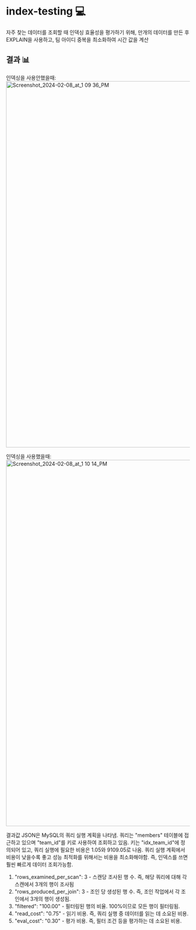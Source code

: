 # index-testing 💻

자주 찾는 데이터를 조회할 때 인덱싱 효율성을 평가하기 위해, 만개의 데이터를 만든 후 EXPLAIN을 사용하고, 팀 아이디 중복을 최소화하여 시간 값을 계산

## 결과 📊

인덱싱을 사용안했을때:
<img width="1000" alt="Screenshot_2024-02-08_at_1 09 36_PM" src="https://github.com/fms-chukguwang/dummy/assets/39757235/811cb12b-96e0-4aae-933b-214f4c90814e">

인덱싱을 사용했을때:<img width="1000" alt="Screenshot_2024-02-08_at_1 10 14_PM" src="https://github.com/fms-chukguwang/dummy/assets/39757235/20d29437-2bda-4cc4-b023-0523914ba855">

결과값 JSON은 MySQL의 쿼리 실행 계획을 나타냄. 쿼리는 "members" 테이블에 접근하고 있으며 "team_id"를 키로 사용하여 조회하고 있음. 
키는 "idx_team_id"에 정의되어 있고, 쿼리 실행에 필요한 비용은 1.05와 9109.05로 나옴. 
쿼리 실행 계획에서 비용이 낮을수록 좋고 성능 최적화를 위해서는 비용을 최소화해야함.
즉, 인덱스를 쓰면 훨씬 빠르게 데이터 조회가능함.

1. "rows_examined_per_scan": 3 - 스캔당 조사된 행 수. 즉, 해당 쿼리에 대해 각 스캔에서 3개의 행이 조사됨
2. "rows_produced_per_join": 3 - 조인 당 생성된 행 수. 즉, 조인 작업에서 각 조인에서 3개의 행이 생성됨.
3. "filtered": "100.00" - 필터링된 행의 비율. 100%이므로 모든 행이 필터링됨.
4. "read_cost": "0.75" - 읽기 비용. 즉, 쿼리 실행 중 데이터를 읽는 데 소요된 비용.
5. "eval_cost": "0.30" - 평가 비용. 즉, 필터 조건 등을 평가하는 데 소요된 비용.


